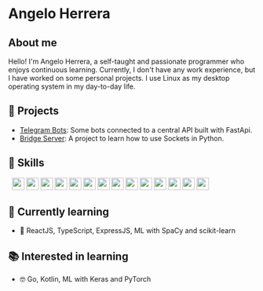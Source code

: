 # Angelo Herrera

## About me

Hello! I'm Angelo Herrera, a self-taught and passionate programmer who enjoys continuous learning. Currently, I don't have any work experience, but I have worked on some personal projects. I use Linux as my desktop operating system in my day-to-day life.

## 💼 Projects

-   [Telegram Bots](https://github.com/AngeloHH/telegram-bots): Some bots connected to a central API built with FastApi.
-   [Bridge Server](https://github.com/AngeloHH/bridge-server): A project to learn how to use Sockets in Python.

## 🚀 Skills
&nbsp;
<img src="https://img.shields.io/badge/Python-282C34?logo=python" height="25"/>
<img src="https://img.shields.io/badge/JavaScript-282C34?logo=javascript"  height="25"/>
<img src="https://img.shields.io/badge/Java-282C34?logo=openjdk" height="25"/>
<img src="https://img.shields.io/badge/PHP-282C34?logo=php" height="25"/>
<img src="https://img.shields.io/badge/HTML5-282C34?logo=html5" height="25"/>
<img src="https://img.shields.io/badge/CSS3-282C34?logo=css3" height="25"/>
<img src="https://img.shields.io/badge/Django-282C34?logo=django" height="25" />
<img src="https://img.shields.io/badge/FastAPI-282C34?logo=fastapi" height="25" />
<img src="https://img.shields.io/badge/Vue.JS-282C34?logo=vue.js" height="25" />
<img src="https://img.shields.io/badge/Node.JS-282C34?logo=node.js" height="25" />
<img src="https://img.shields.io/badge/MySQL-282C34?logo=mysql" height="25" />
<img src="https://img.shields.io/badge/Git-282C34?logo=git" height="25" />
<img src="https://img.shields.io/badge/Bootstrap-282C34?logo=bootstrap" height="25" />
<img src="https://img.shields.io/badge/Linux-282C34?logo=linux" height="25" />


## 📖 Currently learning

-   🌟 ReactJS, TypeScript, ExpressJS, ML with SpaCy and scikit-learn

## 📚 Interested in learning

-   🤓 Go, Kotlin, ML with Keras and PyTorch
